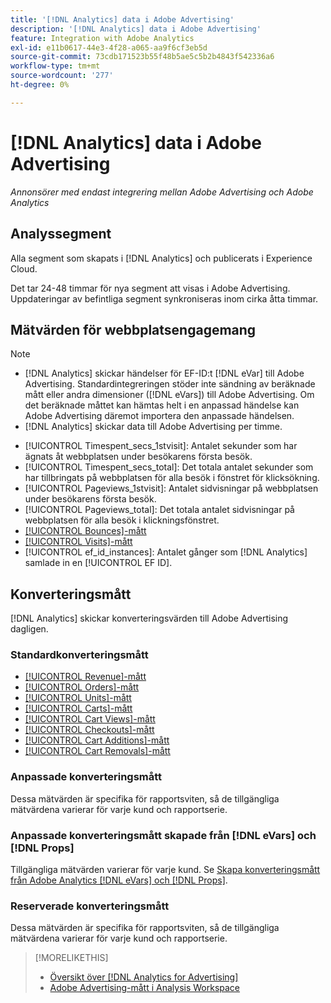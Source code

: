 ```yaml
---
title: '[!DNL Analytics] data i Adobe Advertising'
description: '[!DNL Analytics] data i Adobe Advertising'
feature: Integration with Adobe Analytics
exl-id: e11b0617-44e3-4f28-a065-aa9f6cf3eb5d
source-git-commit: 73cdb171523b55f48b5ae5c5b2b4843f542336a6
workflow-type: tm+mt
source-wordcount: '277'
ht-degree: 0%

---
```


# [!DNL Analytics] data i Adobe Advertising

*Annonsörer med endast integrering mellan Adobe Advertising och Adobe Analytics*

## Analyssegment

Alla segment som skapats i [!DNL Analytics] och publicerats i Experience Cloud.

Det tar 24-48 timmar för nya segment att visas i Adobe Advertising. Uppdateringar av befintliga segment synkroniseras inom cirka åtta timmar.

<!-- I added "metric" to some of the links below, even though it looks redundant, because of syntax limitations: If you use [!DNL] or [!UICONTROL] as the sole text of a link (such as [[!UICONTROL Revenue]], the tag is included in the link text (such as "[!UICONTROL Revenue]") when it's published. -->

## Mätvärden för webbplatsengagemang

>[!NOTE]
>
>* [!DNL Analytics] skickar händelser för EF-ID:t [!DNL eVar] till Adobe Advertising.  Standardintegreringen stöder inte sändning av beräknade mått eller andra dimensioner ([!DNL eVars]) till Adobe Advertising. Om det beräknade måttet kan hämtas helt i en anpassad händelse kan Adobe Advertising däremot importera den anpassade händelsen.
>* [!DNL Analytics] skickar data till Adobe Advertising per timme.

* [!UICONTROL Timespent_secs_1stvisit]: Antalet sekunder som har ägnats åt webbplatsen under besökarens första besök.
* [!UICONTROL Timespent_secs_total]: Det totala antalet sekunder som har tillbringats på webbplatsen för alla besök i fönstret för klicksökning.
* [!UICONTROL Pageviews_1stvisit]: Antalet sidvisningar på webbplatsen under besökarens första besök.
* [!UICONTROL Pageviews_total]: Det totala antalet sidvisningar på webbplatsen för alla besök i klickningsfönstret.
* [[!UICONTROL Bounces]-mått ](https://experienceleague.adobe.com/docs/analytics/components/metrics/bounces.html)
* [[!UICONTROL Visits]-mått ](https://experienceleague.adobe.com/docs/analytics/components/metrics/visits.html)
* [!UICONTROL ef_id_instances]: Antalet gånger som [!DNL Analytics] samlade in en [!UICONTROL EF ID].

## Konverteringsmått

[!DNL Analytics] skickar konverteringsvärden till Adobe Advertising dagligen.

### Standardkonverteringsmått

* [[!UICONTROL Revenue]-mått ](https://experienceleague.adobe.com/docs/analytics/components/metrics/revenue.html)
* [[!UICONTROL Orders]-mått ](https://experienceleague.adobe.com/docs/analytics/components/metrics/orders.html)
* [[!UICONTROL Units]-mått ](https://experienceleague.adobe.com/docs/analytics/components/metrics/units.html)
* [[!UICONTROL Carts]-mått ](https://experienceleague.adobe.com/docs/analytics/components/metrics/carts.html)
* [[!UICONTROL Cart Views]-mått ](https://experienceleague.adobe.com/docs/analytics/components/metrics/cart-views.html)
* [[!UICONTROL Checkouts]-mått ](https://experienceleague.adobe.com/docs/analytics/components/metrics/checkouts.html)
* [[!UICONTROL Cart Additions]-mått ](https://experienceleague.adobe.com/docs/analytics/components/metrics/cart-additions.html)
* [[!UICONTROL Cart Removals]-mått ](https://experienceleague.adobe.com/docs/analytics/components/metrics/cart-removals.html)

### Anpassade konverteringsmått

Dessa mätvärden är specifika för rapportsviten, så de tillgängliga mätvärdena varierar för varje kund och rapportserie.

### Anpassade konverteringsmått skapade från [!DNL eVars] och [!DNL Props]

Tillgängliga mätvärden varierar för varje kund. Se [Skapa konverteringsmått från Adobe Analytics [!DNL eVars] och [!DNL Props]](/help/integrations/analytics/conversion-metrics-from-evars.md).

### Reserverade konverteringsmått

Dessa mätvärden är specifika för rapportsviten, så de tillgängliga mätvärdena varierar för varje kund och rapportserie.

>[!MORELIKETHIS]
>
>* [Översikt över [!DNL Analytics for Advertising]](overview.md)
>* [Adobe Advertising-mått i Analysis Workspace](/help/integrations/analytics/advertising-metrics-in-analytics.md)
